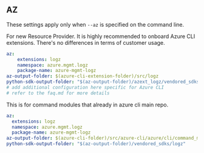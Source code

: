 ## AZ

These settings apply only when `--az` is specified on the command line.

For new Resource Provider. It is highly recommended to onboard Azure CLI extensions. There's no differences in terms of customer usage. 

``` yaml $(az) && $(target-mode) != 'core'
az:
    extensions: logz
    namespace: azure.mgmt.logz
    package-name: azure-mgmt-logz
az-output-folder: $(azure-cli-extension-folder)/src/logz
python-sdk-output-folder: "$(az-output-folder)/azext_logz/vendored_sdks/logz"
# add additional configuration here specific for Azure CLI
# refer to the faq.md for more details
```



This is for command modules that already in azure cli main repo. 
``` yaml $(az) && $(target-mode) == 'core'
az:
  extensions: logz
  namespace: azure.mgmt.logz
  package-name: azure-mgmt-logz
az-output-folder: $(azure-cli-folder)/src/azure-cli/azure/cli/command_modules/logz
python-sdk-output-folder: "$(az-output-folder)/vendored_sdks/logz"
``` 
